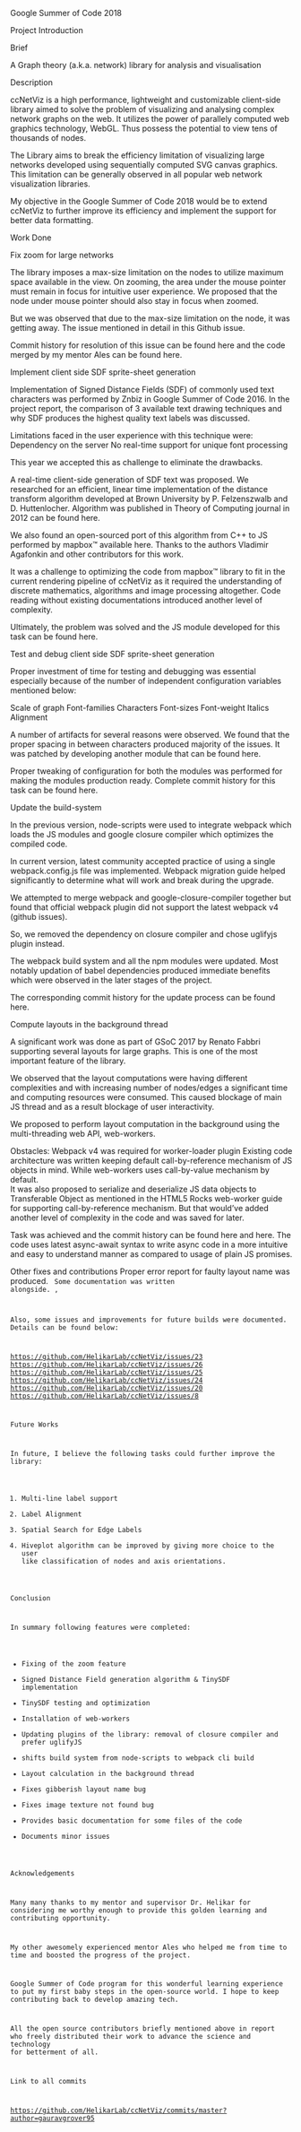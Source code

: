 Google Summer of Code 2018

Project Introduction

Brief

A Graph theory (a.k.a. network) library for analysis and visualisation

Description

ccNetViz is a high performance, lightweight and customizable client-side library aimed to solve the problem of visualizing and analysing complex network graphs on the web. It utilizes the power of parallely computed web graphics technology, WebGL. Thus possess the potential to view tens of thousands of nodes.

The Library aims to break the efficiency limitation of visualizing large networks developed using sequentially computed SVG canvas graphics. This limitation can be generally observed in all popular web network visualization libraries.

My objective in the Google Summer of Code 2018 would be to extend ccNetViz to further improve its efficiency and implement the support for better data formatting.


Work Done

Fix zoom for large networks

The library imposes a max-size limitation on the nodes to utilize maximum space available in the view. On zooming, the area under the mouse pointer must remain in focus for intuitive user experience. We proposed that the node under mouse pointer should also stay in focus when zoomed. 

But we was observed that due to the max-size limitation on the node, it was getting away. The issue mentioned in detail in this Github issue.

Commit history for resolution of this issue can be found here and the code merged by my mentor Ales can be found here.

Implement client side SDF sprite-sheet generation

Implementation of Signed Distance Fields (SDF) of commonly used text characters was performed by Znbiz in Google Summer of Code 2016. In the project report, the comparison of 3 available text drawing techniques and why SDF produces the highest quality text labels was discussed.

Limitations faced in the user experience with this technique were:
Dependency on the server
No real-time support for unique font processing

This year we accepted this as challenge to eliminate the drawbacks.

A real-time client-side generation of SDF text was proposed. We researched for an efficient, linear time implementation of the distance transform algorithm developed at Brown University by P. Felzenszwalb and D. Huttenlocher. Algorithm was published in Theory of Computing journal in 2012 can be found here.

We also found an open-sourced port of this algorithm from C++ to JS performed by mapbox™ available here. Thanks to the authors Vladimir Agafonkin and other contributors for this work.

It was a challenge to optimizing the code from mapbox™ library to fit in the current rendering pipeline of ccNetViz as it required the understanding of discrete mathematics, algorithms and image processing altogether. Code reading without existing documentations introduced another level of complexity.

Ultimately, the problem was solved and the JS module developed for this task can be found here.


Test and debug client side SDF sprite-sheet generation

Proper investment of time for testing and debugging was essential especially because of  the number of independent configuration variables mentioned below:

Scale of graph
Font-families
Characters
Font-sizes 
Font-weight
Italics
Alignment

A number of artifacts for several reasons were observed. We found that the proper spacing in between characters produced majority of the issues. It was patched by developing another module that can be found here.

Proper tweaking of configuration for both the modules was performed for making the modules production ready. Complete commit history for this task can be found here.


Update the build-system

In the previous version, node-scripts were used to integrate webpack which loads the JS modules and google closure compiler which optimizes the compiled code.

In current version, latest community accepted practice of using a single webpack.config.js file was implemented. Webpack migration guide helped significantly to determine what will work and break during the upgrade. 

We attempted to merge webpack and google-closure-compiler together but found that official webpack plugin did not support the latest webpack v4 (github issues). 

So, we removed the dependency on closure compiler and chose uglifyjs plugin instead.

The webpack build system and all the npm modules were updated. Most notably updation of babel dependencies produced immediate benefits which were observed in the later stages of the project.

The corresponding commit history for the update process can be found here.

Compute layouts in the background thread

A significant work was done as part of GSoC 2017 by Renato Fabbri supporting several layouts for large graphs. This is one of the most important feature of the library.

We observed that the layout computations were having different complexities and with increasing number of nodes/edges a significant time and computing resources were consumed. This caused blockage of main JS thread and as a result blockage of user interactivity. 

We proposed to perform layout computation in the background using the multi-threading web API, web-workers.

Obstacles:
Webpack v4 was required for worker-loader plugin
Existing code architecture was written keeping default call-by-reference mechanism of JS objects in mind. While web-workers uses call-by-value mechanism by default.  
It was also proposed to serialize and deserialize JS data objects to Transferable Object as mentioned in the HTML5 Rocks web-worker guide for supporting call-by-reference mechanism. But that would’ve added another level of complexity in the code and was saved for later.

Task was achieved and the commit history can be found here and here. The code uses latest async-await syntax to write async code in a more intuitive and easy to understand manner as compared to usage of plain JS promises.


Other fixes and contributions
Proper error report for faulty layout name was produced. <Github Issue> <Code>
Some documentation was written alongside. <here>, <here>

Also, some issues and improvements for future builds were documented. Details can be found below:

https://github.com/HelikarLab/ccNetViz/issues/23
https://github.com/HelikarLab/ccNetViz/issues/26
https://github.com/HelikarLab/ccNetViz/issues/25
https://github.com/HelikarLab/ccNetViz/issues/24
https://github.com/HelikarLab/ccNetViz/issues/20
https://github.com/HelikarLab/ccNetViz/issues/8 

Future Works

In future, I believe the following tasks could further improve the library:

1. Multi-line label support
2. Label Alignment
3. Spatial Search for Edge Labels
4. Hiveplot algorithm can be improved by giving more choice to the user like classification of nodes and axis orientations.




Conclusion

In summary following features were completed:

- Fixing of the zoom feature
- Signed Distance Field generation algorithm & TinySDF implementation
- TinySDF testing and optimization
- Installation of web-workers
- Updating plugins of the library: removal of closure compiler and prefer uglifyJS
- shifts build system from node-scripts to webpack cli build
- Layout calculation in the background thread
- Fixes gibberish layout name bug
- Fixes image texture not found bug
- Provides basic documentation for some files of the code
- Documents minor issues

Acknowledgements

Many many thanks to my mentor and supervisor Dr. Helikar for considering me worthy enough to provide this golden learning and contributing opportunity.

My other awesomely experienced mentor Ales who helped me from time to time and boosted the progress of the project.

Google Summer of Code program for this wonderful learning experience to put my first baby steps in the open-source world. I hope to keep contributing back to develop amazing tech.

All the open source contributors briefly mentioned above in report who freely distributed their work to advance the science and technology for betterment of all.


Link to all commits 

https://github.com/HelikarLab/ccNetViz/commits/master?author=gauravgrover95 



